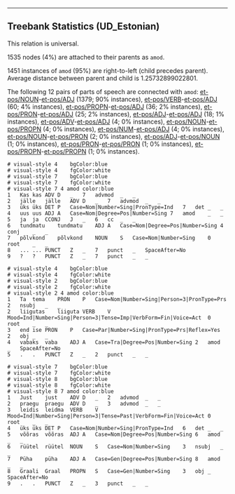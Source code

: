 

--------------------------------------------------------------------------------

## Treebank Statistics (UD_Estonian)

This relation is universal.

1535 nodes (4%) are attached to their parents as `amod`.

1451 instances of `amod` (95%) are right-to-left (child precedes parent).
Average distance between parent and child is 1.25732899022801.

The following 12 pairs of parts of speech are connected with `amod`: [et-pos/NOUN]()-[et-pos/ADJ]() (1379; 90% instances), [et-pos/VERB]()-[et-pos/ADJ]() (60; 4% instances), [et-pos/PROPN]()-[et-pos/ADJ]() (36; 2% instances), [et-pos/PRON]()-[et-pos/ADJ]() (25; 2% instances), [et-pos/ADJ]()-[et-pos/ADJ]() (18; 1% instances), [et-pos/ADV]()-[et-pos/ADJ]() (4; 0% instances), [et-pos/NOUN]()-[et-pos/PROPN]() (4; 0% instances), [et-pos/NUM]()-[et-pos/ADJ]() (4; 0% instances), [et-pos/NOUN]()-[et-pos/PRON]() (2; 0% instances), [et-pos/ADJ]()-[et-pos/NOUN]() (1; 0% instances), [et-pos/PRON]()-[et-pos/PRON]() (1; 0% instances), [et-pos/PROPN]()-[et-pos/PROPN]() (1; 0% instances).


~~~ conllu
# visual-style 4	bgColor:blue
# visual-style 4	fgColor:white
# visual-style 7	bgColor:blue
# visual-style 7	fgColor:white
# visual-style 7 4 amod	color:blue
1	Kas	kas	ADV	D	_	7	advmod	_	_
2	jälle	jälle	ADV	D	_	7	advmod	_	_
3	üks	üks	DET	P	Case=Nom|Number=Sing|PronType=Ind	7	det	_	_
4	uus	uus	ADJ	A	Case=Nom|Degree=Pos|Number=Sing	7	amod	_	_
5	ja	ja	CCONJ	J	_	6	cc	_	_
6	tundmatu	tundmatu	ADJ	A	Case=Nom|Degree=Pos|Number=Sing	4	conj	_	_
7	põlvkond	põlvkond	NOUN	S	Case=Nom|Number=Sing	0	root	_	_
8	...	...	PUNCT	Z	_	7	punct	_	SpaceAfter=No
9	?	?	PUNCT	Z	_	7	punct	_	_

~~~


~~~ conllu
# visual-style 4	bgColor:blue
# visual-style 4	fgColor:white
# visual-style 2	bgColor:blue
# visual-style 2	fgColor:white
# visual-style 2 4 amod	color:blue
1	Ta	tema	PRON	P	Case=Nom|Number=Sing|Person=3|PronType=Prs	2	nsubj	_	_
2	liigutas	liiguta	VERB	V	Mood=Ind|Number=Sing|Person=3|Tense=Imp|VerbForm=Fin|Voice=Act	0	root	_	_
3	end	ise	PRON	P	Case=Par|Number=Sing|PronType=Prs|Reflex=Yes	2	obj	_	_
4	vabaks	vaba	ADJ	A	Case=Tra|Degree=Pos|Number=Sing	2	amod	_	SpaceAfter=No
5	.	.	PUNCT	Z	_	2	punct	_	_

~~~


~~~ conllu
# visual-style 7	bgColor:blue
# visual-style 7	fgColor:white
# visual-style 8	bgColor:blue
# visual-style 8	fgColor:white
# visual-style 8 7 amod	color:blue
1	Just	just	ADV	D	_	2	advmod	_	_
2	praegu	praegu	ADV	D	_	3	advmod	_	_
3	leidis	leidma	VERB	V	Mood=Ind|Number=Sing|Person=3|Tense=Past|VerbForm=Fin|Voice=Act	0	root	_	_
4	üks	üks	DET	P	Case=Nom|Number=Sing|PronType=Ind	6	det	_	_
5	võõras	võõras	ADJ	A	Case=Nom|Degree=Pos|Number=Sing	6	amod	_	_
6	rüütel	rüütel	NOUN	S	Case=Nom|Number=Sing	3	nsubj	_	_
7	Püha	püha	ADJ	A	Case=Gen|Degree=Pos|Number=Sing	8	amod	_	_
8	Graali	Graal	PROPN	S	Case=Gen|Number=Sing	3	obj	_	SpaceAfter=No
9	.	.	PUNCT	Z	_	3	punct	_	_

~~~


